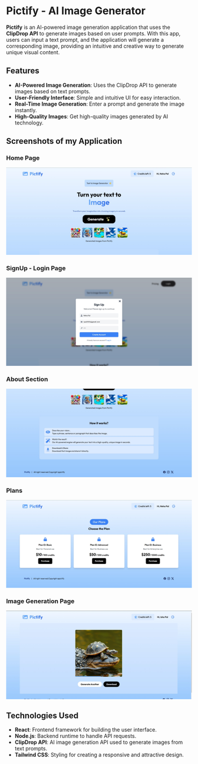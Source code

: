 # Pictify - AI Image Generator

**Pictify** is an AI-powered image generation application that uses the **ClipDrop API** to generate images based on user prompts. With this app, users can input a text prompt, and the application will generate a corresponding image, providing an intuitive and creative way to generate unique visual content.

## Features

- **AI-Powered Image Generation**: Uses the ClipDrop API to generate images based on text prompts.
- **User-Friendly Interface**: Simple and intuitive UI for easy interaction.
- **Real-Time Image Generation**: Enter a prompt and generate the image instantly.
- **High-Quality Images**: Get high-quality images generated by AI technology.

## Screenshots of my Application

### Home Page
![Home Page](https://github.com/Neha-Pal/PICTIFY/blob/main/home.jpg)
### SignUp - Login Page
![Signup](https://github.com/Neha-Pal/PICTIFY/blob/main/signup.jpg)
### About Section
![About](https://github.com/Neha-Pal/PICTIFY/blob/main/about.jpg)
### Plans
![Plans](https://github.com/Neha-Pal/PICTIFY/blob/main/buy.jpg)
### Image Generation Page
![Image Generation](https://github.com/Neha-Pal/PICTIFY/blob/main/prompt.jpg)



## Technologies Used

- **React**: Frontend framework for building the user interface.
- **Node.js**: Backend runtime to handle API requests.
- **ClipDrop API**: AI image generation API used to generate images from text prompts.
- **Tailwind CSS**: Styling for creating a responsive and attractive design.


